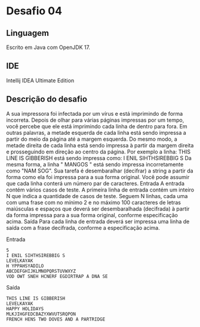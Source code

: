 # Desafio 04

## Linguagem

Escrito em Java com OpenJDK 17.

## IDE

Intellij IDEA Ultimate Edition

## Descrição do desafio

A sua impressora foi infectada por um vírus e está imprimindo de forma incorreta. Depois
de olhar para várias páginas impressas por um tempo, você percebe que ele está
imprimindo cada linha de dentro para fora. Em outras palavras, a metade esquerda de cada
linha está sendo impressa a partir do meio da página até a margem esquerda. Do mesmo
modo, a metade direita de cada linha está sendo impressa à partir da margem direita e
prosseguindo em direção ao centro da página.
Por exemplo a linha:
THIS LINE IS GIBBERISH
está sendo impressa como:
I ENIL SIHTHSIREBBIG S
Da mesma forma, a linha " MANGOS " está sendo impressa incorretamente como
"NAM SOG". Sua tarefa é desembaralhar (decifrar) a string a partir da forma como ela foi
impressa para a sua forma original. Você pode assumir que cada linha conterá um número
par de caracteres.
Entrada
A entrada contém vários casos de teste. A primeira linha de entrada contém um
inteiro N que indica a quantidade de casos de teste. Seguem N linhas, cada uma com uma
frase com no mínimo 2 e no máximo 100 caracteres de letras maiúsculas e espaços que
deverá ser desembaralhada (decifrada) à partir da forma impressa para a sua forma
original, conforme especificação acima.
Saída
Para cada linha de entrada deverá ser impressa uma linha de saída com a frase decifrada,
conforme a especificação acima.

Entrada
```
5
I ENIL SIHTHSIREBBIG S
LEVELKAYAK
H YPPAHSYADILO
ABCDEFGHIJKLMNOPQRSTUVWXYZ
VOD OWT SNEH HCNERF EGDIRTRAP A DNA SE
```

Saída
```
THIS LINE IS GIBBERISH
LEVELKAYAK
HAPPY HOLIDAYS
MLKJIHGFEDCBAZYXWVUTSRQPON
FRENCH HENS TWO DOVES AND A PARTRIDGE 
```
